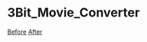 # 3Bit_Movie_Converter

[Before](https://github.com/Cyberdog90/3Bit_Movie_Converter/blob/image/image/RM002.png)
[After](https://github.com/Cyberdog90/3Bit_Movie_Converter/blob/image/image/RM001.png)
